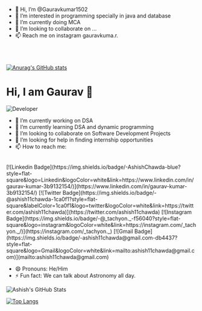 - 👋 Hi, I’m @Gauravkumar1502
- 👀 I’m interested in programming specially in java and database
- 🌱 I’m currently doing MCA
- 💞️ I’m looking to collaborate on ...
- 📫 Reach me on instagram gauravkuma.r.
<br>
<br>


[![Anurag's GitHub stats](https://github-readme-stats.vercel.app/api?username=Gauravkumar1502)](https://github.com/anuraghazra/github-readme-stats)
<!---
Gauravkumar1502/Gauravkumar1502 is a ✨ special ✨ repository because its `README.md` (this file) appears on your GitHub profile.
You can click the Preview link to take a look at your changes.
--->

# Hi, I am Gaurav 👋

<img src="https://pixan198.github.io/images/Developer.gif" alt="Developer" />

- 🔭 I’m currently working on DSA
- 🌱 I’m currently learning DSA and dynamic programming
- 👯 I’m looking to collaborate on Software Development Projects 
- 🤔 I’m looking for help in finding internship opportunities
- 📫 How to reach me: 
<br>
[![Linkedin Badge](https://img.shields.io/badge/-AshishChawda-blue?style=flat-square&logo=Linkedin&logoColor=white&link=https://www.linkedin.com/in/gaurav-kumar-3b9132154/)](https://www.linkedin.com/in/gaurav-kumar-3b9132154/)
[![Twitter Badge](https://img.shields.io/badge/-@ashish11chawda-1ca0f1?style=flat-square&labelColor=1ca0f1&logo=twitter&logoColor=white&link=https://twitter.com/ashish11chawda)](https://twitter.com/ashish11chawda)
[![Instagram Badge](https://img.shields.io/badge/-@_tachyon._-f56040?style=flat-square&logo=instagram&logoColor=white&link=https://instagram.com/_tachyon._/)](https://instagram.com/_tachyon._)
[![Gmail Badge](https://img.shields.io/badge/-ashish11chawda@gmail.com-db4437?style=flat-square&logo=Gmail&logoColor=white&link=mailto:ashish11chawda@gmail.com)](mailto:ashish11chawda@gmail.com)

- 😄 Pronouns: He/Him
- ⚡ Fun fact: We can talk about Astronomy all day.

![Ashish's GitHub Stats](https://github-readme-stats.vercel.app/api?username=pixan198&show_icons=true&hide_border=true&title_color=fff&icon_color=fc531f&text_color=fff&bg_color=121212&include_all_commits=true)

[![Top Langs](https://github-readme-stats.vercel.app/api/top-langs/?username=pixan198&hide=html&layout=compact)](https://github.com/pixan198/github-readme-stats)
<!---

--->
